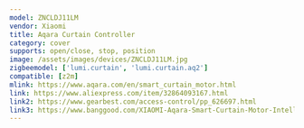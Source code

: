 ```yaml
---
model: ZNCLDJ11LM
vendor: Xiaomi
title: Aqara Curtain Controller
category: cover
supports: open/close, stop, position
image: /assets/images/devices/ZNCLDJ11LM.jpg
zigbeemodel: ['lumi.curtain', 'lumi.curtain.aq2']
compatible: [z2m]
mlink: https://www.aqara.com/en/smart_curtain_motor.html
link: https://www.aliexpress.com/item/32864093167.html
link2: https://www.gearbest.com/access-control/pp_626697.html
link3: https://www.banggood.com/XIAOMI-Aqara-Smart-Curtain-Motor-Intelligent-Zig_bee-Wifi-For-xiaomi-Smart-Home-Device-Wireless-Remote-Control-Via-Mi-Home-APP-p-1476591.html
---
```

